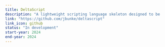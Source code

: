 ```yaml
---
title: DeltaScript
description: "A lightweight scripting language skeleton designed to be easily extended for the specification and implementation of domain-specific languages"
link: "https://github.com/jbunke/deltascript"
link_icon: github
status: "In development"
start-year: 2024
end-year: 2024
---
```


<!-- TODO -->